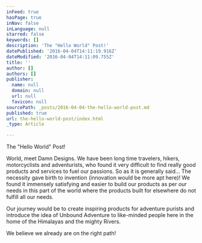 ```yaml
---
inFeed: true
hasPage: true
inNav: false
inLanguage: null
starred: false
keywords: []
description: 'The "Hello World" Post!'
datePublished: '2016-04-04T14:11:19.916Z'
dateModified: '2016-04-04T14:11:09.755Z'
title: ''
author: []
authors: []
publisher:
  name: null
  domain: null
  url: null
  favicon: null
sourcePath: _posts/2016-04-04-the-hello-world-post.md
published: true
url: the-hello-world-post/index.html
_type: Article

---
```

The "Hello World" Post!

World, meet Damn Designs. We have been long time travelers, hikers, motorcyclists and adventurists, who found it very difficult to find really good products and services to fuel our passions. So as it is generally said... The necessity gave birth to invention (innovation would be more apt here)! We found it immensely satisfying and easier to build our products as per our needs in this part of the world where the products built for elsewhere do not fulfill all our needs.

Our journey would be to create inspiring products for adventure purists and introduce the idea of Unbound Adventure to like-minded people here in the home of the Himalayas and the mighty Rivers.

We believe we already are on the right path!